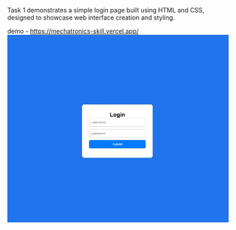


Task 1 demonstrates a simple login page built using HTML and CSS, designed to showcase web interface creation and styling.

demo - https://mechatronics-skill.vercel.app/
![Alt Text](asset/as.jpg)

